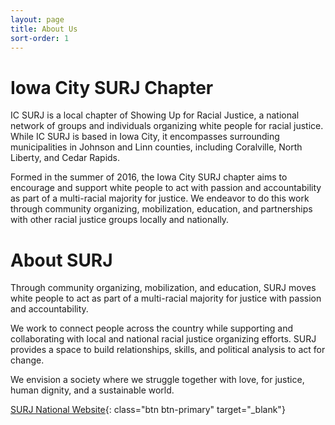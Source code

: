 ```yaml
---
layout: page
title: About Us
sort-order: 1
---
```


# Iowa City SURJ Chapter

IC SURJ is a local chapter of Showing Up for Racial Justice, a national network of groups and individuals organizing white people for racial justice. While IC SURJ is based in Iowa City, it encompasses surrounding municipalities in Johnson and Linn counties, including Coralville, North Liberty, and Cedar Rapids.

Formed in the summer of 2016, the Iowa City SURJ chapter aims to encourage and support white people to act with passion and accountability as part of a multi-racial majority for justice. We endeavor to do this work through community organizing, mobilization, education, and partnerships with other racial justice groups locally and nationally.

# About SURJ

Through community organizing, mobilization, and education, SURJ moves white people to act as part of a multi-racial majority for justice with passion and accountability.

We work to connect people across the country while supporting and collaborating with local and national racial justice organizing efforts. SURJ provides a space to build relationships, skills, and political analysis to act for change.

We envision a society where we struggle together with love, for justice, human dignity, and a sustainable world.

[SURJ National Website](http://www.showingupforracialjustice.org/){: class="btn btn-primary" target="_blank"}
